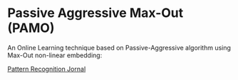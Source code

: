 # Passive Aggressive Max-Out (PAMO)

An Online Learning technique based on Passive-Aggressive algorithm using Max-Out non-linear embedding:

[Pattern Recognition Jornal](https://doi.org/10.1016/j.patcog.2018.01.019)






